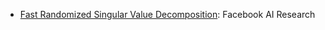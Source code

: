  * [Fast Randomized Singular Value Decomposition](https://research.fb.com/fast-randomized-svd/): Facebook AI Research
